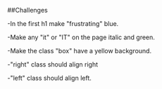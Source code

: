 ##Challenges

-In the first h1 make "frustrating" blue.

-Make any "it" or "IT" on the page italic and green.

-Make the class "box" have a yellow background.

-"right" class should align right

-"left" class should align left.
